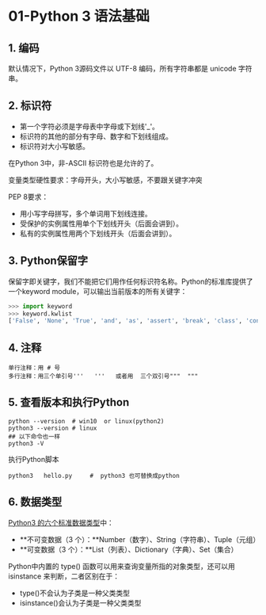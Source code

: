 # 01-Python 3 语法基础

## 1. 编码

默认情况下，Python 3源码文件以 UTF-8 编码，所有字符串都是 unicode 字符串。

## 2. 标识符

- 第一个字符必须是字母表中字母或下划线'_'。
- 标识符的其他的部分有字母、数字和下划线组成。
- 标识符对大小写敏感。

在Python 3中，非-ASCII 标识符也是允许的了。

变量类型硬性要求：字母开头，大小写敏感，不要跟关键字冲突

PEP 8要求：

- 用小写字母拼写，多个单词用下划线连接。
- 受保护的实例属性用单个下划线开头（后面会讲到）。
- 私有的实例属性用两个下划线开头（后面会讲到）。

## 3. Python保留字

保留字即关键字，我们不能把它们用作任何标识符名称。Python的标准库提供了一个keyword module，可以输出当前版本的所有关键字：

```python
>>> import keyword
>>> keyword.kwlist
['False', 'None', 'True', 'and', 'as', 'assert', 'break', 'class', 'continue', 'def', 'del', 'elif', 'else', 'except', 'finally', 'for', 'from', 'global', 'if', 'import', 'in', 'is', 'lambda', 'nonlocal', 'not', 'or', 'pass', 'raise', 'return', 'try', 'while', 'with', 'yield']
```

## 4. 注释

```
单行注释：用 # 号
多行注释：用三个单引号'''   '''   或者用  三个双引号"""  """
```

## 5. 查看版本和执行Python

```
python --version  # win10  or linux(python2)
python3 --version # linux
## 以下命令也一样
python3 -V
```

执行Python脚本

```
python3   hello.py     #  python3 也可替换成python
```

## 6. 数据类型

[Python3 的六个标准数据类型](https://www.runoob.com/python3/python3-data-type.html)中：

- **不可变数据（3 个）：**Number（数字）、String（字符串）、Tuple（元组）
- **可变数据（3 个）：**List（列表）、Dictionary（字典）、Set（集合）

Python中内置的 type() 函数可以用来查询变量所指的对象类型，还可以用 isinstance 来判断，二者区别在于：

- type()不会认为子类是一种父类类型
- isinstance()会认为子类是一种父类类型


